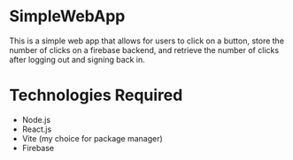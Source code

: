 # SimpleWebApp

This is a simple web app that allows for users to click on a button, store the number of clicks on a firebase backend, and retrieve the number of clicks after logging out and signing back in. 

# Technologies Required
- Node.js
- React.js
- Vite (my choice for package manager) 
- Firebase 

